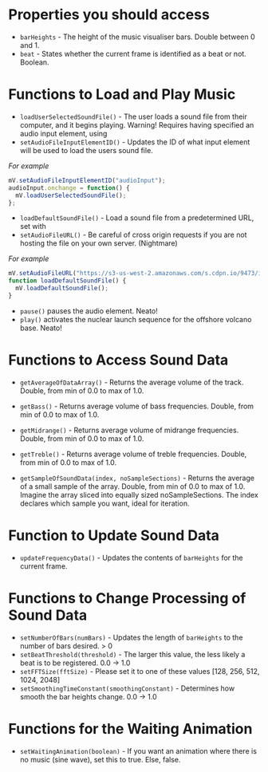 # Properties you should access

* `barHeights` - The height of the music visualiser bars. Double between 0 and 1.
* `beat` - States whether the current frame is identified as a beat or not. Boolean.

# Functions to Load and Play Music

* `loadUserSelectedSoundFile()` - The user loads a sound file from their computer, and it begins playing. 
Warning! Requires having specified an audio input element, using
* `setAudioFileInputElementID()` - Updates the ID of what input element will be used to load the users sound file.

*For example*
```js
mV.setAudioFileInputElementID("audioInput");
audioInput.onchange = function() { 
  mV.loadUserSelectedSoundFile();
};
```

* `loadDefaultSoundFile()` - Load a sound file from a predetermined URL, set with
* `setAudioFileURL()` - Be careful of cross origin requests if you are not hosting the file on your own server. (Nightmare)

*For example*
```js
mV.setAudioFileURL("https://s3-us-west-2.amazonaws.com/s.cdpn.io/9473/ivan-ibarra_-_cultos-personales.ogg");
function loadDefaultSoundFile() {
  mV.loadDefaultSoundFile();
}
```

* `pause()` pauses the audio element. Neato!
* `play()` activates the nuclear launch sequence for the offshore volcano base. Neato!

# Functions to Access Sound Data

* `getAverageOfDataArray()` - Returns the average volume of the track. Double, from min of 0.0 to max of 1.0.
* `getBass()` - Returns average volume of bass frequencies. Double, from min of 0.0 to max of 1.0.
* `getMidrange()` - Returns average volume of midrange frequencies. Double, from min of 0.0 to max of 1.0.
* `getTreble()` - Returns average volume of treble frequencies. Double, from min of 0.0 to max of 1.0.

* `getSampleOfSoundData(index, noSampleSections)` - Returns the average of a small sample of the array. Double, from min of 0.0 to max of 1.0.
 Imagine the array sliced into equally sized noSampleSections. The index declares which sample you want, ideal for iteration.
 
 # Function to Update Sound Data
 
 * `updateFrequencyData()` - Updates the contents of `barHeights` for the current frame.
 
 # Functions to Change Processing of Sound Data
 
* `setNumberOfBars(numBars)` - Updates the length of `barHeights` to the number of bars desired. > 0
* `setBeatThreshold(threshold)` - The larger this value, the less likely a beat is to be registered. 0.0 -> 1.0
* `setFFTSize(fftSize)` - Please set it to one of these values [128, 256, 512, 1024, 2048]
* `setSmoothingTimeConstant(smoothingConstant)` - Determines how smooth the bar heights change. 0.0 -> 1.0
 
 # Functions for the Waiting Animation
 
 * `setWaitingAnimation(boolean)` - If you want an animation where there is no music (sine wave), set this to true. Else, false.
 
 
 
 
